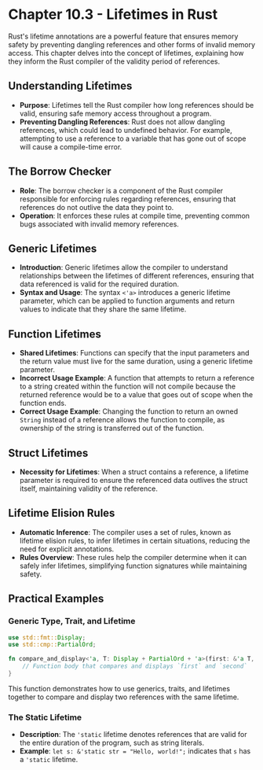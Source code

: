 # Chapter 10.3 - Lifetimes in Rust

Rust's lifetime annotations are a powerful feature that ensures memory safety by preventing dangling references and other forms of invalid memory access. This chapter delves into the concept of lifetimes, explaining how they inform the Rust compiler of the validity period of references.

## Understanding Lifetimes
- **Purpose**: Lifetimes tell the Rust compiler how long references should be valid, ensuring safe memory access throughout a program.
- **Preventing Dangling References**: Rust does not allow dangling references, which could lead to undefined behavior. For example, attempting to use a reference to a variable that has gone out of scope will cause a compile-time error.

## The Borrow Checker
- **Role**: The borrow checker is a component of the Rust compiler responsible for enforcing rules regarding references, ensuring that references do not outlive the data they point to.
- **Operation**: It enforces these rules at compile time, preventing common bugs associated with invalid memory references.

## Generic Lifetimes
- **Introduction**: Generic lifetimes allow the compiler to understand relationships between the lifetimes of different references, ensuring that data referenced is valid for the required duration.
- **Syntax and Usage**: The syntax `<'a>` introduces a generic lifetime parameter, which can be applied to function arguments and return values to indicate that they share the same lifetime.

## Function Lifetimes
- **Shared Lifetimes**: Functions can specify that the input parameters and the return value must live for the same duration, using a generic lifetime parameter.
- **Incorrect Usage Example**: A function that attempts to return a reference to a string created within the function will not compile because the returned reference would be to a value that goes out of scope when the function ends.
- **Correct Usage Example**: Changing the function to return an owned `String` instead of a reference allows the function to compile, as ownership of the string is transferred out of the function.

## Struct Lifetimes
- **Necessity for Lifetimes**: When a struct contains a reference, a lifetime parameter is required to ensure the referenced data outlives the struct itself, maintaining validity of the reference.

## Lifetime Elision Rules
- **Automatic Inference**: The compiler uses a set of rules, known as lifetime elision rules, to infer lifetimes in certain situations, reducing the need for explicit annotations.
- **Rules Overview**: These rules help the compiler determine when it can safely infer lifetimes, simplifying function signatures while maintaining safety.

## Practical Examples

### Generic Type, Trait, and Lifetime
```rust
use std::fmt::Display;
use std::cmp::PartialOrd;

fn compare_and_display<'a, T: Display + PartialOrd + 'a>(first: &'a T, second: &'a T) {
    // Function body that compares and displays `first` and `second`
}
```
This function demonstrates how to use generics, traits, and lifetimes together to compare and display two references with the same lifetime.

### The Static Lifetime
- **Description**: The `'static` lifetime denotes references that are valid for the entire duration of the program, such as string literals.
- **Example**: `let s: &'static str = "Hello, world!";` indicates that `s` has a `'static` lifetime.
